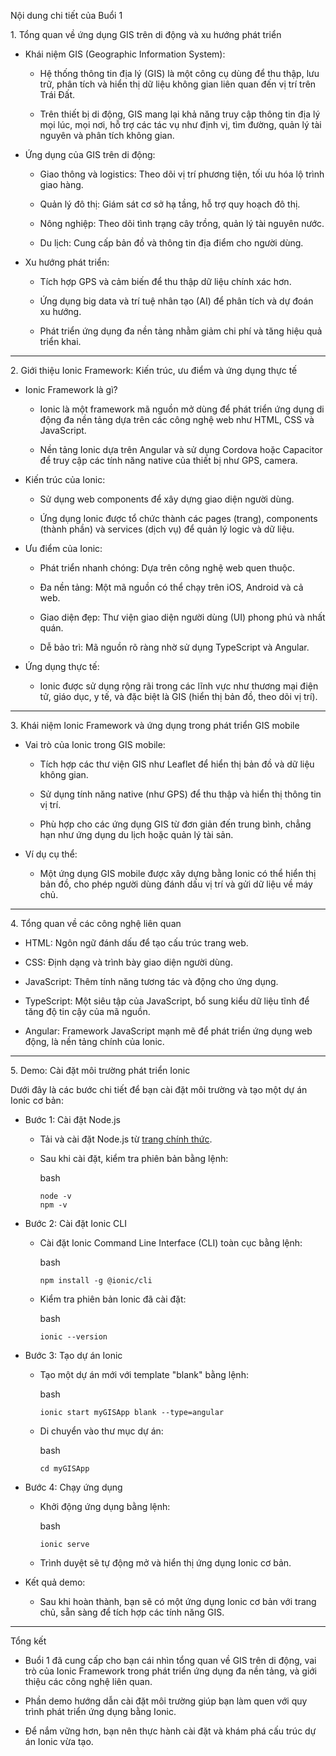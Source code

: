 Nội dung chi tiết của Buổi 1

1\. Tổng quan về ứng dụng GIS trên di động và xu hướng phát triển

-   Khái niệm GIS (Geographic Information System):

    -   Hệ thống thông tin địa lý (GIS) là một công cụ dùng để thu thập, lưu trữ, phân tích và hiển thị dữ liệu không gian liên quan đến vị trí trên Trái Đất.

    -   Trên thiết bị di động, GIS mang lại khả năng truy cập thông tin địa lý mọi lúc, mọi nơi, hỗ trợ các tác vụ như định vị, tìm đường, quản lý tài nguyên và phân tích không gian.

-   Ứng dụng của GIS trên di động:

    -   Giao thông và logistics: Theo dõi vị trí phương tiện, tối ưu hóa lộ trình giao hàng.

    -   Quản lý đô thị: Giám sát cơ sở hạ tầng, hỗ trợ quy hoạch đô thị.

    -   Nông nghiệp: Theo dõi tình trạng cây trồng, quản lý tài nguyên nước.

    -   Du lịch: Cung cấp bản đồ và thông tin địa điểm cho người dùng.

-   Xu hướng phát triển:

    -   Tích hợp GPS và cảm biến để thu thập dữ liệu chính xác hơn.

    -   Ứng dụng big data và trí tuệ nhân tạo (AI) để phân tích và dự đoán xu hướng.

    -   Phát triển ứng dụng đa nền tảng nhằm giảm chi phí và tăng hiệu quả triển khai.

* * * * *

2\. Giới thiệu Ionic Framework: Kiến trúc, ưu điểm và ứng dụng thực tế

-   Ionic Framework là gì?

    -   Ionic là một framework mã nguồn mở dùng để phát triển ứng dụng di động đa nền tảng dựa trên các công nghệ web như HTML, CSS và JavaScript.

    -   Nền tảng Ionic dựa trên Angular và sử dụng Cordova hoặc Capacitor để truy cập các tính năng native của thiết bị như GPS, camera.

-   Kiến trúc của Ionic:

    -   Sử dụng web components để xây dựng giao diện người dùng.

    -   Ứng dụng Ionic được tổ chức thành các pages (trang), components (thành phần) và services (dịch vụ) để quản lý logic và dữ liệu.

-   Ưu điểm của Ionic:

    -   Phát triển nhanh chóng: Dựa trên công nghệ web quen thuộc.

    -   Đa nền tảng: Một mã nguồn có thể chạy trên iOS, Android và cả web.

    -   Giao diện đẹp: Thư viện giao diện người dùng (UI) phong phú và nhất quán.

    -   Dễ bảo trì: Mã nguồn rõ ràng nhờ sử dụng TypeScript và Angular.

-   Ứng dụng thực tế:

    -   Ionic được sử dụng rộng rãi trong các lĩnh vực như thương mại điện tử, giáo dục, y tế, và đặc biệt là GIS (hiển thị bản đồ, theo dõi vị trí).

* * * * *

3\. Khái niệm Ionic Framework và ứng dụng trong phát triển GIS mobile

-   Vai trò của Ionic trong GIS mobile:

    -   Tích hợp các thư viện GIS như Leaflet để hiển thị bản đồ và dữ liệu không gian.

    -   Sử dụng tính năng native (như GPS) để thu thập và hiển thị thông tin vị trí.

    -   Phù hợp cho các ứng dụng GIS từ đơn giản đến trung bình, chẳng hạn như ứng dụng du lịch hoặc quản lý tài sản.

-   Ví dụ cụ thể:

    -   Một ứng dụng GIS mobile được xây dựng bằng Ionic có thể hiển thị bản đồ, cho phép người dùng đánh dấu vị trí và gửi dữ liệu về máy chủ.

* * * * *

4\. Tổng quan về các công nghệ liên quan

-   HTML: Ngôn ngữ đánh dấu để tạo cấu trúc trang web.

-   CSS: Định dạng và trình bày giao diện người dùng.

-   JavaScript: Thêm tính năng tương tác và động cho ứng dụng.

-   TypeScript: Một siêu tập của JavaScript, bổ sung kiểu dữ liệu tĩnh để tăng độ tin cậy của mã nguồn.

-   Angular: Framework JavaScript mạnh mẽ để phát triển ứng dụng web động, là nền tảng chính của Ionic.

* * * * *

5\. Demo: Cài đặt môi trường phát triển Ionic

Dưới đây là các bước chi tiết để bạn cài đặt môi trường và tạo một dự án Ionic cơ bản:

-   Bước 1: Cài đặt Node.js

    -   Tải và cài đặt Node.js từ [trang chính thức](https://nodejs.org/).

    -   Sau khi cài đặt, kiểm tra phiên bản bằng lệnh:

        bash

        ```
        node -v
        npm -v
        ```

-   Bước 2: Cài đặt Ionic CLI

    -   Cài đặt Ionic Command Line Interface (CLI) toàn cục bằng lệnh:

        bash

        ```
        npm install -g @ionic/cli
        ```

    -   Kiểm tra phiên bản Ionic đã cài đặt:

        bash

        ```
        ionic --version
        ```

-   Bước 3: Tạo dự án Ionic

    -   Tạo một dự án mới với template "blank" bằng lệnh:

        bash

        ```
        ionic start myGISApp blank --type=angular
        ```

    -   Di chuyển vào thư mục dự án:

        bash

        ```
        cd myGISApp
        ```

-   Bước 4: Chạy ứng dụng

    -   Khởi động ứng dụng bằng lệnh:

        bash

        ```
        ionic serve
        ```

    -   Trình duyệt sẽ tự động mở và hiển thị ứng dụng Ionic cơ bản.

-   Kết quả demo:

    -   Sau khi hoàn thành, bạn sẽ có một ứng dụng Ionic cơ bản với trang chủ, sẵn sàng để tích hợp các tính năng GIS.

* * * * *

Tổng kết

-   Buổi 1 đã cung cấp cho bạn cái nhìn tổng quan về GIS trên di động, vai trò của Ionic Framework trong phát triển ứng dụng đa nền tảng, và giới thiệu các công nghệ liên quan.

-   Phần demo hướng dẫn cài đặt môi trường giúp bạn làm quen với quy trình phát triển ứng dụng bằng Ionic.

-   Để nắm vững hơn, bạn nên thực hành cài đặt và khám phá cấu trúc dự án Ionic vừa tạo.
